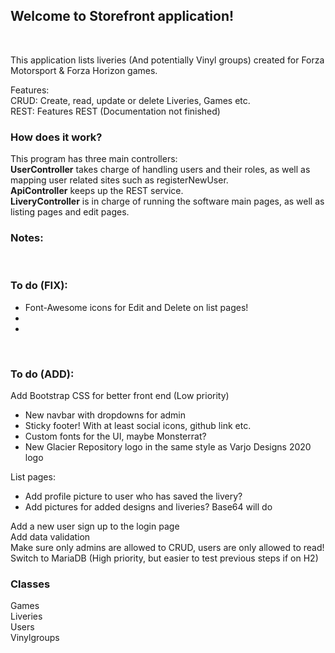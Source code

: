 <h2>Welcome to Storefront application!  </h2><br>

<p>This application lists liveries (And potentially Vinyl groups) created for Forza Motorsport & Forza Horizon games. </p>

Features: <br>
CRUD: Create, read, update or delete Liveries, Games etc. <br>
REST: Features REST (Documentation not finished) <br>


<h3> How does it work? </h3>
<p> This program has three main controllers: <br>
  <b>UserController</b> takes charge of handling users and their roles, as well as mapping user related sites such as registerNewUser. <br>
  <b>ApiController</b> keeps up the REST service. <br>
  <b>LiveryController</b> is in charge of running the software main pages, as well as listing pages and edit pages.<br>

<h3>Notes: </h3><br>


<h3>To do (FIX): </h3>
<ul>
  <li>Font-Awesome icons for Edit and Delete on list pages!</li>
  <li></li>
  <li></li>
</ul>
<br>

<h3>To do (ADD): </h3>
Add Bootstrap CSS for better front end (Low priority) <br>
<ul>
  <li>New navbar with dropdowns for admin</li>
  <li>Sticky footer! With at least social icons, github link etc.</li>
  <li>Custom fonts for the UI, maybe Monsterrat?</li>
  <li>New Glacier Repository logo in the same style as Varjo Designs 2020 logo</li>
</ul>
List pages:
<ul>
  <li>Add profile picture to user who has saved the livery?</li>
  <li>Add pictures for added designs and liveries? Base64 will do</li>
</ul>
Add a new user sign up to the login page <br>
Add data validation <br>
Make sure only admins are allowed to CRUD, users are only allowed to read! <br>
Switch to MariaDB (High priority, but easier to test previous steps if on H2) <br>


<h3> Classes </h3>
Games<br>
Liveries<br>
Users<br>
Vinylgroups<br>
